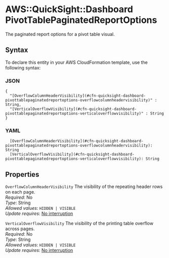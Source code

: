 # AWS::QuickSight::Dashboard PivotTablePaginatedReportOptions<a name="aws-properties-quicksight-dashboard-pivottablepaginatedreportoptions"></a>

The paginated report options for a pivot table visual\.

## Syntax<a name="aws-properties-quicksight-dashboard-pivottablepaginatedreportoptions-syntax"></a>

To declare this entity in your AWS CloudFormation template, use the following syntax:

### JSON<a name="aws-properties-quicksight-dashboard-pivottablepaginatedreportoptions-syntax.json"></a>

```
{
  "[OverflowColumnHeaderVisibility](#cfn-quicksight-dashboard-pivottablepaginatedreportoptions-overflowcolumnheadervisibility)" : String,
  "[VerticalOverflowVisibility](#cfn-quicksight-dashboard-pivottablepaginatedreportoptions-verticaloverflowvisibility)" : String
}
```

### YAML<a name="aws-properties-quicksight-dashboard-pivottablepaginatedreportoptions-syntax.yaml"></a>

```
  [OverflowColumnHeaderVisibility](#cfn-quicksight-dashboard-pivottablepaginatedreportoptions-overflowcolumnheadervisibility): String
  [VerticalOverflowVisibility](#cfn-quicksight-dashboard-pivottablepaginatedreportoptions-verticaloverflowvisibility): String
```

## Properties<a name="aws-properties-quicksight-dashboard-pivottablepaginatedreportoptions-properties"></a>

`OverflowColumnHeaderVisibility` <a name="cfn-quicksight-dashboard-pivottablepaginatedreportoptions-overflowcolumnheadervisibility"></a>
The visibility of the repeating header rows on each page\.  
_Required_: No  
_Type_: String  
_Allowed values_: `HIDDEN | VISIBLE`  
_Update requires_: [No interruption](https://docs.aws.amazon.com/AWSCloudFormation/latest/UserGuide/using-cfn-updating-stacks-update-behaviors.html#update-no-interrupt)

`VerticalOverflowVisibility` <a name="cfn-quicksight-dashboard-pivottablepaginatedreportoptions-verticaloverflowvisibility"></a>
The visibility of the printing table overflow across pages\.  
_Required_: No  
_Type_: String  
_Allowed values_: `HIDDEN | VISIBLE`  
_Update requires_: [No interruption](https://docs.aws.amazon.com/AWSCloudFormation/latest/UserGuide/using-cfn-updating-stacks-update-behaviors.html#update-no-interrupt)
